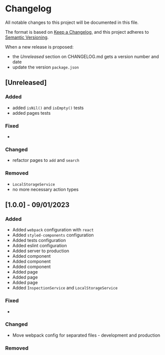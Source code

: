 # Changelog

All notable changes to this project will be documented in this file.

The format is based on [Keep a Changelog](https://keepachangelog.com/en/1.0.0/),
and this project adheres to [Semantic Versioning](https://semver.org/spec/v2.0.0.html).

When a new release is proposed:

- the _Unreleased_ section on CHANGELOG.md gets a version number and date
- update the version `package.json`

## [Unreleased]

### Added

- added `isNil()` and `isEmpty()` tests
- added pages tests

### Fixed

-

### Changed

- refactor pages to `add` and `search`

### Removed

- `LocalStorageService`
- no more necessary action types

## [1.0.0] - 09/01/2023
### Added

- Added `webpack` configuration with `react`
- Added `styled-components` configuration
- Added tests configuration
- Added eslint configuration
- Added server to production
- Added <Card /> component
- Added <Loading /> component
- Added <NavList /> component
- Added <AddSearch /> page
- Added <Searches /> page
- Added <Base /> page
- Added `ÌnspectionService` and `LocalStorageService`

### Fixed

-

### Changed

- Move webpack config for separated files - development and production

### Removed
